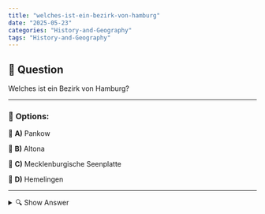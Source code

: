 ```yaml
---
title: "welches-ist-ein-bezirk-von-hamburg"
date: "2025-05-23"
categories: "History-and-Geography"
tags: "History-and-Geography"
---
```


## 📌 **Question**

Welches ist ein Bezirk von Hamburg?



---

### 📝 **Options:**

🔘 **A)** Pankow

🔘 **B)** Altona

🔘 **C)** Mecklenburgische Seenplatte

🔘 **D)** Hemelingen

---

<details>
  <summary>🔍 Show Answer</summary>

  <p>
💡  <b>Correct Answer:</b>  b
  </p>
  <p>
    📖<b>Explanation:</b>
    Hamburg, die zweitgrößte Stadt Deutschlands, ist in mehrere Bezirke unterteilt. Diese Bezirke sind wichtige administrative Einheiten und haben ihre eigenen kulturellen und historischen Besonderheiten. Während Pankow ein Bezirk von Berlin ist, gehört Hemelingen zu Bremen und die Mecklenburgische Seenplatte ist eine Region in Mecklenburg-Vorpommern. Altona hingegen ist ein historischer und bekannter Bezirk Hamburgs, früher eine separate Stadt, die 1938 eingegliedert wurde. Altona bietet viele Sehenswürdigkeiten, darunter das Altonaer Museum und die Fischauktionshalle. Daher ist die richtige Antwort auf die Frage "Altona".
  </p>
</details>
